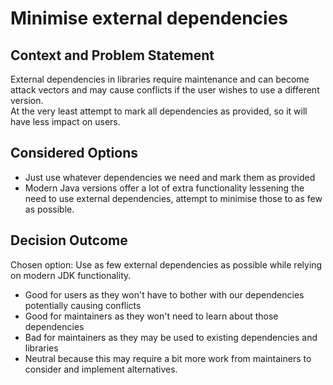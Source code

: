 # Minimise external dependencies

## Context and Problem Statement

External dependencies in libraries require maintenance and can become attack vectors and may cause conflicts if the user wishes to use a different version.  
At the very least attempt to mark all dependencies as provided, so it will have less impact on users.

## Considered Options

* Just use whatever dependencies we need and mark them as provided
* Modern Java versions offer a lot of extra functionality lessening the need to use external dependencies, attempt to minimise those to as few as possible.

## Decision Outcome

Chosen option: Use as few external dependencies as possible while relying on modern JDK functionality.
* Good for users as they won't have to bother with our dependencies potentially causing conflicts
* Good for maintainers as they won't need to learn about those dependencies
* Bad for maintainers as they may be used to existing dependencies and libraries
* Neutral because this may require a bit more work from maintainers to consider and implement alternatives.
